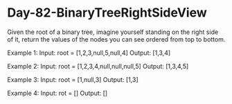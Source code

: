 # Day-82-BinaryTreeRightSideView

Given the root of a binary tree, imagine yourself standing on the right side of it, return the values of the nodes you can see ordered from top to bottom.

Example 1:
Input: root = [1,2,3,null,5,null,4]
Output: [1,3,4]

Example 2:
Input: root = [1,2,3,4,null,null,null,5]
Output: [1,3,4,5]

Example 3:
Input: root = [1,null,3]
Output: [1,3]

Example 4:
Input: rot = []
Output: []
